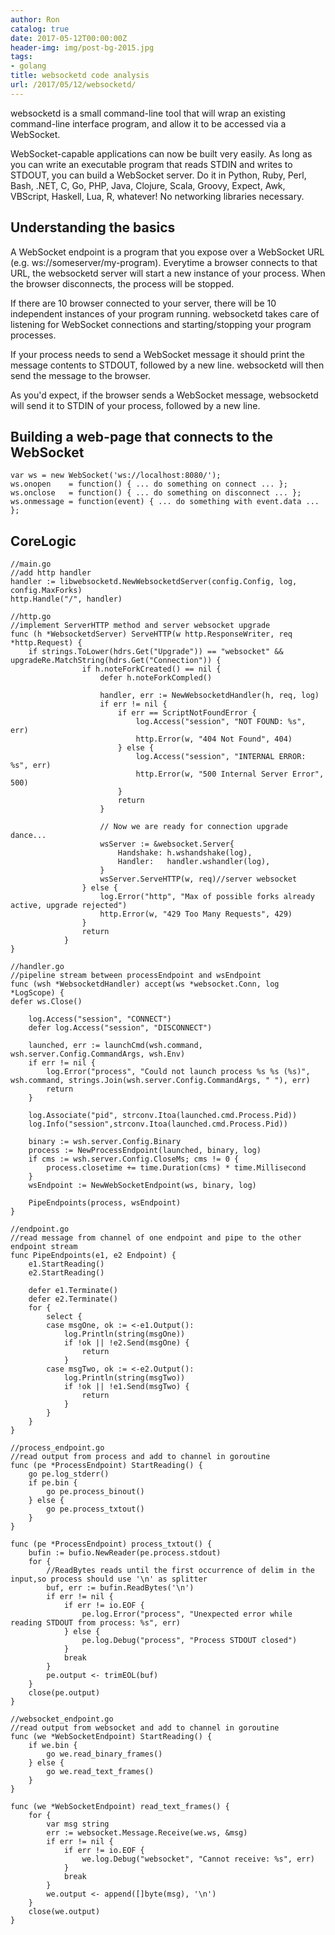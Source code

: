 ```yaml
---
author: Ron
catalog: true
date: 2017-05-12T00:00:00Z
header-img: img/post-bg-2015.jpg
tags:
- golang
title: websocketd code analysis
url: /2017/05/12/websocketd/
---
```


websocketd is a small command-line tool that will wrap an existing command-line interface program, and allow it to be accessed via a WebSocket.

<!--more-->

WebSocket-capable applications can now be built very easily. As long as you can write an executable program that reads STDIN and writes to STDOUT, you can build a WebSocket server. Do it in Python, Ruby, Perl, Bash, .NET, C, Go, PHP, Java, Clojure, Scala, Groovy, Expect, Awk, VBScript, Haskell, Lua, R, whatever! No networking libraries necessary.

## Understanding the basics

A WebSocket endpoint is a program that you expose over a WebSocket URL (e.g. ws://someserver/my-program). Everytime a browser connects to that URL, the websocketd server will start a new instance of your process. When the browser disconnects, the process will be stopped.

If there are 10 browser connected to your server, there will be 10 independent instances of your program running. websocketd takes care of listening for WebSocket connections and starting/stopping your program processes.

If your process needs to send a WebSocket message it should print the message contents to STDOUT, followed by a new line. websocketd will then send the message to the browser.

As you'd expect, if the browser sends a WebSocket message, websocketd will send it to STDIN of your process, followed by a new line.

## Building a web-page that connects to the WebSocket

```
var ws = new WebSocket('ws://localhost:8080/');
ws.onopen    = function() { ... do something on connect ... };
ws.onclose   = function() { ... do something on disconnect ... };
ws.onmessage = function(event) { ... do something with event.data ... };
```

## CoreLogic

```
//main.go
//add http handler
handler := libwebsocketd.NewWebsocketdServer(config.Config, log, config.MaxForks)
http.Handle("/", handler)
```

```
//http.go
//implement ServerHTTP method and server websocket upgrade
func (h *WebsocketdServer) ServeHTTP(w http.ResponseWriter, req *http.Request) {
	if strings.ToLower(hdrs.Get("Upgrade")) == "websocket" && upgradeRe.MatchString(hdrs.Get("Connection")) {
    			if h.noteForkCreated() == nil {
    				defer h.noteForkCompled()

    				handler, err := NewWebsocketdHandler(h, req, log)
    				if err != nil {
    					if err == ScriptNotFoundError {
    						log.Access("session", "NOT FOUND: %s", err)
    						http.Error(w, "404 Not Found", 404)
    					} else {
    						log.Access("session", "INTERNAL ERROR: %s", err)
    						http.Error(w, "500 Internal Server Error", 500)
    					}
    					return
    				}

    				// Now we are ready for connection upgrade dance...
    				wsServer := &websocket.Server{
    					Handshake: h.wshandshake(log),
    					Handler:   handler.wshandler(log),
    				}
    				wsServer.ServeHTTP(w, req)//server websocket
    			} else {
    				log.Error("http", "Max of possible forks already active, upgrade rejected")
    				http.Error(w, "429 Too Many Requests", 429)
    			}
    			return
    		}
}
```

```
//handler.go
//pipeline stream between processEndpoint and wsEndpoint
func (wsh *WebsocketdHandler) accept(ws *websocket.Conn, log *LogScope) {
defer ws.Close()

	log.Access("session", "CONNECT")
	defer log.Access("session", "DISCONNECT")

	launched, err := launchCmd(wsh.command, wsh.server.Config.CommandArgs, wsh.Env)
	if err != nil {
		log.Error("process", "Could not launch process %s %s (%s)", wsh.command, strings.Join(wsh.server.Config.CommandArgs, " "), err)
		return
	}

	log.Associate("pid", strconv.Itoa(launched.cmd.Process.Pid))
	log.Info("session",strconv.Itoa(launched.cmd.Process.Pid))

	binary := wsh.server.Config.Binary
	process := NewProcessEndpoint(launched, binary, log)
	if cms := wsh.server.Config.CloseMs; cms != 0 {
		process.closetime += time.Duration(cms) * time.Millisecond
	}
	wsEndpoint := NewWebSocketEndpoint(ws, binary, log)

	PipeEndpoints(process, wsEndpoint)
}
```

```
//endpoint.go
//read message from channel of one endpoint and pipe to the other endpoint stream
func PipeEndpoints(e1, e2 Endpoint) {
	e1.StartReading()
	e2.StartReading()

	defer e1.Terminate()
	defer e2.Terminate()
	for {
		select {
		case msgOne, ok := <-e1.Output():
			log.Println(string(msgOne))
			if !ok || !e2.Send(msgOne) {
				return
			}
		case msgTwo, ok := <-e2.Output():
			log.Println(string(msgTwo))
			if !ok || !e1.Send(msgTwo) {
				return
			}
		}
	}
}
```

```
//process_endpoint.go
//read output from process and add to channel in goroutine
func (pe *ProcessEndpoint) StartReading() {
	go pe.log_stderr()
	if pe.bin {
		go pe.process_binout()
	} else {
		go pe.process_txtout()
	}
}

func (pe *ProcessEndpoint) process_txtout() {
	bufin := bufio.NewReader(pe.process.stdout)
	for {
	    //ReadBytes reads until the first occurrence of delim in the input,so process should use '\n' as splitter
		buf, err := bufin.ReadBytes('\n')
		if err != nil {
			if err != io.EOF {
				pe.log.Error("process", "Unexpected error while reading STDOUT from process: %s", err)
			} else {
				pe.log.Debug("process", "Process STDOUT closed")
			}
			break
		}
		pe.output <- trimEOL(buf)
	}
	close(pe.output)
}
```

```
//websocket_endpoint.go
//read output from websocket and add to channel in goroutine
func (we *WebSocketEndpoint) StartReading() {
	if we.bin {
		go we.read_binary_frames()
	} else {
		go we.read_text_frames()
	}
}

func (we *WebSocketEndpoint) read_text_frames() {
	for {
		var msg string
		err := websocket.Message.Receive(we.ws, &msg)
		if err != nil {
			if err != io.EOF {
				we.log.Debug("websocket", "Cannot receive: %s", err)
			}
			break
		}
		we.output <- append([]byte(msg), '\n')
	}
	close(we.output)
}
```